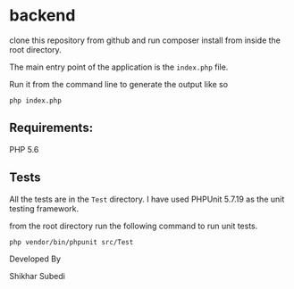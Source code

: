 # backend

clone this repository from github and run composer install from inside the root directory.

The main entry point of the application is the ``` index.php ``` file.

Run it from the command line to generate the output like so

``` php index.php ```


 ## Requirements:
PHP 5.6


## Tests
All the tests are in the ``` Test ``` directory. I have used PHPUnit 5.7.19 as the unit testing framework.

from the root directory run the following command to run unit tests.

```php vendor/bin/phpunit src/Test ```


Developed By

Shikhar Subedi
